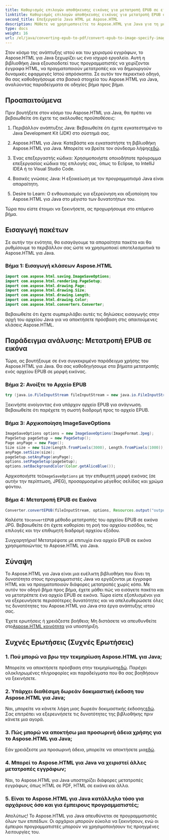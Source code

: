 ```yaml
---
title: Καθορισμός επιλογών αποθήκευσης εικόνας για μετατροπή EPUB σε εικόνα
linktitle: Καθορισμός επιλογών αποθήκευσης εικόνας για μετατροπή EPUB σε εικόνα
second_title: Επεξεργασία Java HTML με Aspose.HTML
description: Μάθετε να χρησιμοποιείτε το Aspose.HTML για Java για τη μετατροπή EPUB σε εικόνα και άλλα. Εξερευνήστε τον βήμα προς βήμα οδηγό μας. #JavaDevelopment #WebDevelopment #DocumentConversion
type: docs
weight: 16
url: /el/java/converting-epub-to-pdf/convert-epub-to-image-specify-image-save-options/
---
```


Στον κόσμο της ανάπτυξης ιστού και του χειρισμού εγγράφων, το Aspose.HTML για Java ξεχωρίζει ως ένα ισχυρό εργαλείο. Αυτή η βιβλιοθήκη Java εξουσιοδοτεί τους προγραμματιστές να χειρίζονται έγγραφα HTML, να πραγματοποιούν μετατροπές και να δημιουργούν δυναμικές εφαρμογές Ιστού απρόσκοπτα. Σε αυτόν τον περιεκτικό οδηγό, θα σας καθοδηγήσουμε στα βασικά στοιχεία του Aspose.HTML για Java, αναλύοντας παραδείγματα σε οδηγίες βήμα προς βήμα.

## Προαπαιτούμενα

Πριν βουτήξετε στον κόσμο του Aspose.HTML για Java, θα πρέπει να βεβαιωθείτε ότι έχετε τις ακόλουθες προϋποθέσεις:

1. Περιβάλλον ανάπτυξης Java: Βεβαιωθείτε ότι έχετε εγκατεστημένο το Java Development Kit (JDK) στο σύστημά σας.

2. Aspose.HTML για Java: Κατεβάστε και εγκαταστήστε τη βιβλιοθήκη Aspose.HTML για Java. Μπορείτε να βρείτε τον σύνδεσμο λήψης[εδώ](https://releases.aspose.com/html/java/).

3. Ένας επεξεργαστής κώδικα: Χρησιμοποιήστε οποιοδήποτε πρόγραμμα επεξεργασίας κώδικα της επιλογής σας, όπως το Eclipse, το IntelliJ IDEA ή το Visual Studio Code.

4. Βασικές γνώσεις Java: Η εξοικείωση με τον προγραμματισμό Java είναι απαραίτητη.

5. Desire to Learn: Ο ενθουσιασμός για εξερεύνηση και αξιοποίηση του Aspose.HTML για Java στο μέγιστο των δυνατοτήτων του.

Τώρα που είστε έτοιμοι να ξεκινήσετε, ας προχωρήσουμε στο επόμενο βήμα.

## Εισαγωγή πακέτων

Σε αυτήν την ενότητα, θα εισαγάγουμε τα απαραίτητα πακέτα και θα ρυθμίσουμε το περιβάλλον σας ώστε να χρησιμοποιεί αποτελεσματικά το Aspose.HTML για Java. 

### Βήμα 1: Εισαγωγή κλάσεων Aspose.HTML

```java
import com.aspose.html.saving.ImageSaveOptions;
import com.aspose.html.rendering.PageSetup;
import com.aspose.html.drawing.Page;
import com.aspose.html.drawing.Size;
import com.aspose.html.drawing.Length;
import com.aspose.html.drawing.Color;
import com.aspose.html.converters.Converter;
```

Βεβαιωθείτε ότι έχετε συμπεριλάβει αυτές τις δηλώσεις εισαγωγής στην αρχή του αρχείου Java για να αποκτήσετε πρόσβαση στις απαιτούμενες κλάσεις Aspose.HTML.

## Παράδειγμα ανάλυσης: Μετατροπή EPUB σε εικόνα

Τώρα, ας βουτήξουμε σε ένα συγκεκριμένο παράδειγμα χρήσης του Aspose.HTML για Java. Θα σας καθοδηγήσουμε στα βήματα μετατροπής ενός αρχείου EPUB σε μορφή εικόνας.

### Βήμα 2: Ανοίξτε το Αρχείο EPUB

```java
try (java.io.FileInputStream fileInputStream = new java.io.FileInputStream(Resources.input("input.epub"))) {
```

Ξεκινήστε ανοίγοντας ένα υπάρχον αρχείο EPUB για ανάγνωση. Βεβαιωθείτε ότι παρέχετε τη σωστή διαδρομή προς το αρχείο EPUB.

### Βήμα 3: Αρχικοποίηση ImageSaveOptions

```java
ImageSaveOptions options = new ImageSaveOptions(ImageFormat.Jpeg);
PageSetup pageSetup = new PageSetup();
Page anyPage = new Page();
Size size = new Size(Length.fromPixels(3000), Length.fromPixels(1000));
anyPage.setSize(size);
pageSetup.setAnyPage(anyPage);
options.setPageSetup(pageSetup);
options.setBackgroundColor(Color.getAliceBlue());
```

 Αρχικοποιήστε το`ImageSaveOptions` με την επιθυμητή μορφή εικόνας (σε αυτήν την περίπτωση, JPEG), προσαρμοσμένο μέγεθος σελίδας και χρώμα φόντου.

### Βήμα 4: Μετατροπή EPUB σε Εικόνα

```java
Converter.convertEPUB(fileInputStream, options, Resources.output("output.jpg"));
```

 Καλέστε το`convertEPUB` μέθοδο μετατροπής του αρχείου EPUB σε εικόνα JPG. Βεβαιωθείτε ότι έχετε καθορίσει τη ροή του αρχείου εισόδου, τις επιλογές και την επιθυμητή διαδρομή αρχείου εξόδου.

Συγχαρητήρια! Μετατρέψατε με επιτυχία ένα αρχείο EPUB σε εικόνα χρησιμοποιώντας το Aspose.HTML για Java.

## Σύναψη

Το Aspose.HTML για Java είναι μια ευέλικτη βιβλιοθήκη που δίνει τη δυνατότητα στους προγραμματιστές Java να εργάζονται με έγγραφα HTML και να πραγματοποιούν διάφορες μετατροπές χωρίς κόπο. Με αυτόν τον οδηγό βήμα προς βήμα, έχετε μάθει πώς να εισάγετε πακέτα και να μετατρέπετε ένα αρχείο EPUB σε εικόνα. Τώρα είστε εξοπλισμένοι για να εξερευνήσετε περισσότερες δυνατότητες και να απελευθερώσετε όλες τις δυνατότητες του Aspose.HTML για Java στα έργα ανάπτυξης ιστού σας.

 Έχετε ερωτήσεις ή χρειάζεστε βοήθεια; Μη διστάσετε να απευθυνθείτε στο[Aspose.HTML κοινότητα](https://forum.aspose.com/) για υποστήριξη.

## Συχνές Ερωτήσεις (Συχνές Ερωτήσεις)

### 1. Πού μπορώ να βρω την τεκμηρίωση Aspose.HTML για Java;

 Μπορείτε να αποκτήσετε πρόσβαση στην τεκμηρίωση[εδώ](https://reference.aspose.com/html/java/). Παρέχει ολοκληρωμένες πληροφορίες και παραδείγματα που θα σας βοηθήσουν να ξεκινήσετε.

### 2. Υπάρχει διαθέσιμη δωρεάν δοκιμαστική έκδοση του Aspose.HTML για Java;

 Ναι, μπορείτε να κάνετε λήψη μιας δωρεάν δοκιμαστικής έκδοσης[εδώ](https://releases.aspose.com/). Σας επιτρέπει να εξερευνήσετε τις δυνατότητες της βιβλιοθήκης πριν κάνετε μια αγορά.

### 3. Πώς μπορώ να αποκτήσω μια προσωρινή άδεια χρήσης για το Aspose.HTML για Java;

 Εάν χρειάζεστε μια προσωρινή άδεια, μπορείτε να αποκτήσετε μια[εδώ](https://purchase.aspose.com/temporary-license/).

### 4. Μπορεί το Aspose.HTML για Java να χειριστεί άλλες μετατροπές εγγράφων;

Ναι, το Aspose.HTML για Java υποστηρίζει διάφορες μετατροπές εγγράφων, όπως HTML σε PDF, HTML σε εικόνα και άλλα.

### 5. Είναι το Aspose.HTML για Java κατάλληλο τόσο για αρχάριους όσο και για έμπειρους προγραμματιστές;

Απολύτως! Το Aspose.HTML για Java απευθύνεται σε προγραμματιστές όλων των επιπέδων. Οι αρχάριοι μπορούν εύκολα να ξεκινήσουν, ενώ οι έμπειροι προγραμματιστές μπορούν να χρησιμοποιήσουν τις προηγμένες λειτουργίες του.